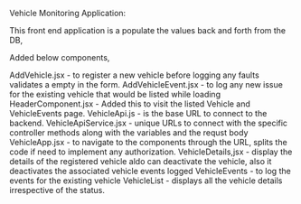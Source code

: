 Vehicle Monitoring Application:

This front end application is a populate the values back and forth from the DB,

Added below components,

AddVehicle.jsx - to register a new vehicle before logging any faults validates a empty in the form.
AddVehicleEvent.jsx - to log any new issue for the existing vehicle that would be listed while loading
HeaderComponent.jsx - Added this to visit the listed Vehicle and VehicleEvents page.
VehicleApi.js - is the base URL to connect to the backend.
VehicleApiService.jsx - unique URLs to connect with the specific controller methods along with the variables and the requst body
VehicleApp.jsx - to navigate to the components through the URL, splits the code if need to implement any authorization.
VehicleDetails,jsx - display the details of the registered vehicle aldo can deactivate the vehicle, also it deactivates the associated vehicle events logged
VehicleEvents - to log the events for the existing vehicle
VehicleList - displays all the vehicle details irrespective of the status.


